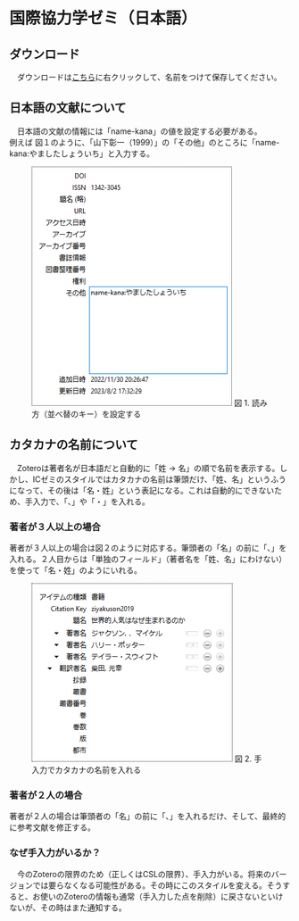 # 国際協力学ゼミ（日本語）
## ダウンロード
　ダウンロードは[こちら](https://raw.githubusercontent.com/frianasoa/Zotero-Styles-JP/main/International%20Collaboration%20and%20Development%20Studies%20%40%20HUS.OU/chicago-author-date-iczemi-ja.csl)に右クリックして、名前をつけて保存してください。<br/>

## 日本語の文献について
　日本語の文献の情報には「name-kana」の値を設定する必要がある。 <br/>
例えば 図１のように、「山下彰一（1999）」の「その他」のところに「name-kana:やましたしょういち」と入力する。<br/>

<figure>
<img style="border: dotted 1px; padding: 0.5em;" src="https://github.com/frianasoa/Zotero-Styles-JP/blob/main/assets/adding-extra.png?raw=true" />
<figure-caption>図 1. 読み方（並べ替のキー）を設定する</figure-caption>
</figure>

## カタカナの名前について
　Zoteroは著者名が日本語だと自動的に「姓 → 名」の順で名前を表示する。しかし、ICゼミのスタイルではカタカナの名前は筆頭だけ、「姓、名」というふうになって、その後は「名・姓」という表記になる。これは自動的にできないため、手入力で、「、」や「・」を入れる。<br/>

### 著者が３人以上の場合
著者が３人以上の場合は図２のように対応する。筆頭者の「名」の前に「、」を入れる。２人目からは「単独のフィールド」（著者名を「姓、名」にわけない）を使って「名・姓」のようにいれる。<br/>

<figure>
<img style="border: dotted 1px; padding: 0.5em;" src="https://github.com/frianasoa/Zotero-Styles-JP/blob/main/assets/katakana-names.png?raw=true" />
<figure-caption>図 2. 手入力でカタカナの名前を入れる</figure-caption>
</figure>

### 著者が２人の場合
著者が２人の場合は筆頭者の「名」の前に「、」を入れるだけ、そして、最終的に参考文献を修正する。

### なぜ手入力がいるか？
　今のZoteroの限界のため（正しくはCSLの限界）、手入力がいる。将来のバージョンでは要らなくなる可能性がある。その時にこのスタイルを変える。そうすると、お使いのZoteroの情報も通常（手入力した点を削除）に戻さないといけないが、その時はまた通知する。